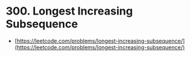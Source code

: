 # 300. Longest Increasing Subsequence

- [https://leetcode.com/problems/longest-increasing-subsequence/](https://leetcode.com/problems/longest-increasing-subsequence/)
